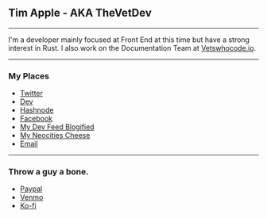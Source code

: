 ## Tim Apple - AKA TheVetDev

---

I'm a developer mainly focused at Front End at this time but have a strong interest in Rust.
I also work on the Documentation Team at [Vetswhocode.io](https://vetswhocode.io).

---

### My Places
* [Twitter](https://twitter.com/thevetdev)
* [Dev](https://dev.to/thevetdev)
* [Hashnode](https://timapple.dev)
* [Facebook](https://fb.com/thevetdev)
* [My Dev Feed Blogified](https://thevet.dev)
* [My Neocities Cheese](https://timapple.neocities.org/)
* [Email](mailto:timapple@hey.com)

---

### Throw a guy a bone.

* [Paypal](https://paypal.me/vetdev)
* [Venmo](https://www.venmo.com/thevetdev)
* [Ko-fi](https://ko-fi.com/thevetdev)

<!--
**TheVetDev/TheVetDev** is a ✨ _special_ ✨ repository because its `README.md` (this file) appears on your GitHub profile.

Here are some ideas to get you started:

- 🔭 I’m currently working on ...
- 🌱 I’m currently learning ...
- 👯 I’m looking to collaborate on ...
- 🤔 I’m looking for help with ...
- 💬 Ask me about ...
- 📫 How to reach me: ...
- 😄 Pronouns: ...
- ⚡ Fun fact: ...
-->
